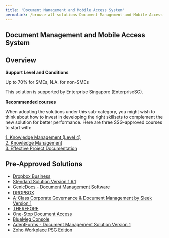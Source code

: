 ```yaml
---
title: 'Document Management and Mobile Access System'
permalink: /browse-all-solutions-Document-Management-and-Mobile-Access-System/Document-Management-and-Mobile-Access-System
---
```


## Document Management and Mobile Access System
## Overview

**Support Level and Conditions**

Up to 70% for SMEs, N.A. for non-SMEs

This solution is supported by Enterprise Singapore (EnterpriseSG).

**Recommended courses**

When adopting the solutions under this sub-category, you might wish to think about how to invest in developing the right skillsets to complement the new solution for better performance. Here are three SSG-approved courses to start with:

<a href='https://courses.enterprisejobskills.gov.sg/Course_Internet/CourseDetail/Knowledge-Management-Level-4-Synchronous-elearning-2'  target='_blank' rel='noopener'>1. Knowledge Management (Level 4) </a><br>
<a href='https://courses.enterprisejobskills.gov.sg/Course_Internet/CourseDetail/Knowledge-Management-2'  target='_blank' rel='noopener'>2. Knowledge Management</a><br>
<a href='https://courses.enterprisejobskills.gov.sg/Course_Internet/CourseDetail/Effective-Project-Documentation-Synchronous-elearning-2'  target='_blank' rel='noopener'>3. Effective Project Documentation</a><br>

## Pre-Approved Solutions

- <a href='/productivity-solutions-grant/solutionrepo/solution999' target='_blank'>Dropbox Business</a><br>
- <a href='/productivity-solutions-grant/solutionrepo/solution1004' target='_blank'>Stendard Solution  Version 1.6.1</a><br>
- <a href='/productivity-solutions-grant/solutionrepo/solution1411' target='_blank'>GenicDocs - Document Management Software</a><br>
- <a href='/productivity-solutions-grant/solutionrepo/solution1546' target='_blank'>DROPBOX</a><br>
- <a href='/productivity-solutions-grant/solutionrepo/solution1569' target='_blank'>A-Class Corporate Governance & Document Management by Sleek Version 1</a><br>
- <a href='/productivity-solutions-grant/solutionrepo/solution1666' target='_blank'>THEREFORE</a><br>
- <a href='/productivity-solutions-grant/solutionrepo/solution1969' target='_blank'>One-Stop Document Access</a><br>
- <a href='/productivity-solutions-grant/solutionrepo/solution2185' target='_blank'>BlueMeg Console</a><br>
- <a href='/productivity-solutions-grant/solutionrepo/solution2260' target='_blank'>AdeptForms - Document Management Solution Version 1</a><br>
- <a href='/productivity-solutions-grant/solutionrepo/solution2580' target='_blank'>Zoho Workplace PSG Edition</a><br>
